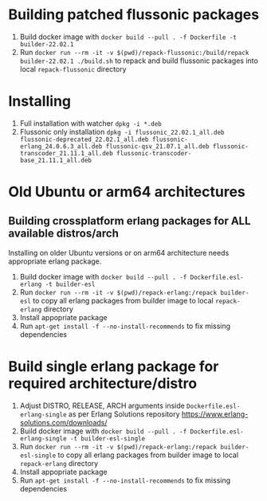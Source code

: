 

# Building patched flussonic packages

1. Build docker image with `docker build --pull . -f Dockerfile -t builder-22.02.1`
2. Run `docker run --rm -it -v $(pwd)/repack-flussonic:/build/repack builder-22.02.1 ./build.sh` to repack and build flussonic packages into local `repack-flussonic` directory

# Installing

1. Full installation with watcher `dpkg -i *.deb`
2. Flussonic only installation `dpkg -i flussonic_22.02.1_all.deb flussonic-deprecated_22.02.1_all.deb flussonic-erlang_24.0.6.3_all.deb flussonic-qsv_21.07.1_all.deb flussonic-transcoder_21.11.1_all.deb flussonic-transcoder-base_21.11.1_all.deb`


# Old Ubuntu or arm64 architectures
## Building crossplatform erlang packages for ALL available distros/arch

Installing on older Ubuntu versions or on arm64 architecture needs appropriate erlang package.

1. Build docker image with `docker build --pull . -f Dockerfile.esl-erlang -t builder-esl`
2. Run `docker run --rm -it -v $(pwd)/repack-erlang:/repack builder-esl` to copy all erlang packages from builder image to local `repack-erlang` directory
3. Install appopriate package
4. Run `apt-get install -f --no-install-recommends` to fix missing dependencies

# Build single erlang package for required architecture/distro

1. Adjust DISTRO, RELEASE, ARCH arguments inside `Dockerfile.esl-erlang-single` as per Erlang Solutions repository https://www.erlang-solutions.com/downloads/
2. Build docker image with `docker build --pull . -f Dockerfile.esl-erlang-single -t builder-esl-single`
3. Run `docker run --rm -it -v $(pwd)/repack-erlang:/repack builder-esl-single` to copy all erlang packages from builder image to local `repack-erlang` directory
4. Install appopriate package
5. Run `apt-get install -f --no-install-recommends` to fix missing dependencies
